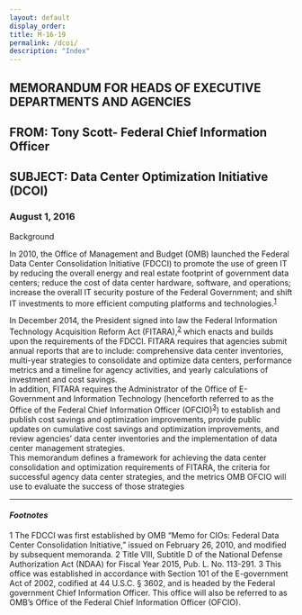 ```yaml
---
layout: default
display_order:
title: M-16-19
permalink: /dcoi/
description: "Index"
--- 
```


## MEMORANDUM FOR HEADS OF EXECUTIVE DEPARTMENTS AND AGENCIES

## FROM:	Tony Scott- Federal Chief Information Officer 

## SUBJECT:	Data Center Optimization Initiative (DCOI)

### August 1, 2016

Background

In 2010, the Office of Management and Budget (OMB) launched the Federal Data Center Consolidation Initiative (FDCCI) to promote the use of green IT by reducing the overall energy and real estate footprint of government data centers; reduce the cost of data center hardware, software, and operations; increase the overall IT security posture of the Federal Government; and shift IT investments to more efficient computing platforms and technologies.<sup>[1](#myfootnote1)</sup>

In December 2014, the President signed into law the Federal Information Technology Acquisition Reform Act (FITARA),<sup>[2](#myfootnote1)</sup> which enacts and builds upon the requirements of the FDCCI.  FITARA requires that agencies submit annual reports that are to include: comprehensive data center inventories, multi-year strategies to consolidate and optimize data centers, performance metrics and a timeline for agency activities, and yearly calculations of investment and cost savings.
<br>
In addition, FITARA requires the Administrator of the Office of E-Government and Information Technology (henceforth referred to as the Office of the Federal Chief Information Officer (OFCIO)<sup>[3](#myfootnote1)</sup>) to establish and publish cost savings and optimization improvements, provide public updates on cumulative cost savings and optimization improvements, and review agencies’ data center inventories and the implementation of data center management strategies.
<br>
This memorandum defines a framework for achieving the data center consolidation and optimization requirements of FITARA, the criteria for successful agency data center strategies, and the metrics OMB OFCIO will use to evaluate the success of those strategies

***

#### *Footnotes*

<a name="myfootnote1">1</a> The FDCCI was first established by OMB “Memo for CIOs: Federal Data Center Consolidation Initiative,” issued on February 26, 2010, and modified by subsequent memoranda.
<a name="myfootnote1">2</a> Title VIII, Subtitle D of the National Defense Authorization Act (NDAA) for Fiscal Year 2015, Pub. L. No. 113-291.
<a name="myfootnote1">3</a> This office was established in accordance with Section 101 of the E-government Act of 2002, codified at 44 U.S.C. § 3602, and is headed by the Federal government Chief Information Officer.  This office will also be referred to as OMB’s Office of the Federal Chief Information Officer (OFCIO).  
